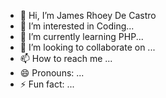 - 👋 Hi, I’m James Rhoey De Castro
- 👀 I’m interested in Coding...
- 🌱 I’m currently learning PHP...
- 💞️ I’m looking to collaborate on ...
- 📫 How to reach me ...
- 😄 Pronouns: ...
- ⚡ Fun fact: ...

<!---
rhoeyjames/rhoeyjames is a ✨ special ✨ repository because its `README.md` (this file) appears on your GitHub profile.
You can click the Preview link to take a look at your changes.
--->
